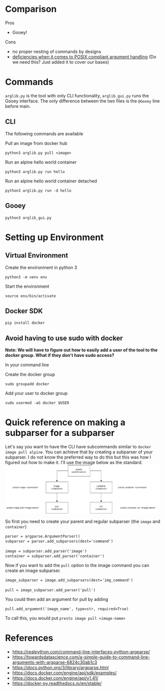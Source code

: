 # Comparison
Pros
* Gooey!

Cons
* no proper nesting of commands by designs
* [deficiencies when it comes to POSIX compliant argument handling](https://click.palletsprojects.com/en/8.0.x/why/) (Do we need this? Just added it to cover our bases)

# Commands
`arglib.py` is the tool with only CLI functionality, `arglib_gui.py` runs the Gooey interface. The only difference between the two files is the `@Gooey` line before main.

## CLI
The following commands are available

Pull an image from docker hub
```
python3 arglib.py pull <image>
```

Run an alpine hello world container
```
python3 arglib.py run hello
```

Run an alpine hello world container detached
```
python3 arglib.py run -d hello
```

## Gooey
```
python3 arglib_gui.py
```

# Setting up Environment

## Virtual Environment
Create the environment in python 3
```
python3 -m venv env
```

Start the environment
```
source env/bin/activate
```
## Docker SDK
```
pip install docker
```

## Avoid having to use sudo with docker
**Note: We will have to figure out how to easily add a user of the tool to the
docker group. What if they don't have sudo access?**

In your command line

Create the docker group
```
sudo groupadd docker
```
Add your user to docker group
```
sudo usermod -aG docker $USER
```

# Quick reference on making a subparser for a subparser
Let's say you want to have the CLI have subcommands similar to
`docker image pull alpine`. You can achieve that by creating a subparser of
your subparser. I do not know the preferred way to do this but this was how I
figured out how to make it. I'll use the image below as the standard.
![image](sample_layout.png)

So first you need to create your parent and regular subparser (the `image` and `container`)
```
parser = argparse.ArgumentParser()
subparser = parser.add_subparsers(dest='command')

image = subparser.add_parser('image')
container = subparser.add_parser('container')
```

Now if you want to add the `pull` option to the image command you can create an
image subparser.
```
image_subparser = image.add_subparsers(dest='img_command')

pull = image_subparser.add_parser('pull')
```

You could then add an argument for pull by adding
```
pull.add_argument('image_name', type=str, required=True)
```
To call this, you would put `presto image pull <image-name>`

# References
* https://realpython.com/command-line-interfaces-python-argparse/
* https://towardsdatascience.com/a-simple-guide-to-command-line-arguments-with-argparse-6824c30ab1c3
* https://docs.python.org/3/library/argparse.html
* https://docs.docker.com/engine/api/sdk/examples/
* https://docs.docker.com/engine/api/v1.41/
* https://docker-py.readthedocs.io/en/stable/
